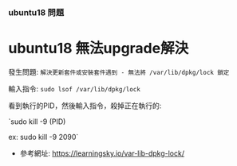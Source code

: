 ### ubuntu18 問題

# ubuntu18 無法upgrade解決

發生問題:
   `解決更新套件或安裝套件遇到 - 無法將 /var/lib/dpkg/lock 鎖定`
  
輸入指令:
   `sudo lsof /var/lib/dpkg/lock`  

看到執行的PID，然後輸入指令，殺掉正在執行的:

   `sudo kill -9 (PID)  
   
   ex:   sudo kill -9 2090`
   
- 參考網址: https://learningsky.io/var-lib-dpkg-lock/   
